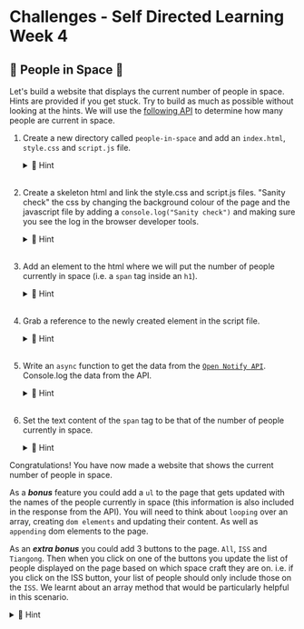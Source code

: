 # Challenges - Self Directed Learning Week 4

## 📡 People in Space 🚀

Let's build a website that displays the current number of people in space. Hints are provided if you get stuck. Try to build as much as possible without looking at the hints. We will use the [following API](http://open-notify.org/Open-Notify-API/People-In-Space/) to determine how many people are current in space.

1.  Create a new directory called `people-in-space` and add an `index.html`, `style.css` and `script.js` file.
     <details>
     <summary>🙈 Hint</summary>

    ```bash
    mkdir people-in-space
    cd people-in-space
    ```

    ```bash
    touch index.html style.css script.js
    ```

    </details>
    &nbsp;

2.  Create a skeleton html and link the style.css and script.js files. "Sanity check" the css by changing the background colour of the page and the javascript file by adding a `console.log("Sanity check")` and making sure you see the log in the browser developer tools.
       <details>
       <summary>🙈 Hint</summary>

    ```html
    <!DOCTYPE html>
    <html lang="en">
      <head>
        <meta charset="UTF-8" />
        <meta name="viewport" content="width=device-width, initial-scale=1.0" />
        <title>People in Space</title>
        <link rel="stylesheet" href="style.css" />
        <script src="script.js" defer></script>
      </head>
      <body>
        <h1>People in Space:</h1>
      </body>
    </html>
    ```

    ```css
    /* style.css */
    body {
      background-color: #2d383a;
      color: white;
    }
    ```

    ```js
    // script.js
    console.log("Sanity check");
    ```

    </details>
    &nbsp;

3.  Add an element to the html where we will put the number of people currently in space (i.e. a `span` tag inside an `h1`).
    <details>
    <summary>🙈 Hint</summary>

    ```html
    <h1>
      People in Space:
      <span data-js="people-in-space">???</span>
    </h1>
    ```

     </details>
     &nbsp;

4.  Grab a reference to the newly created element in the script file.
     <details>
     <summary>🙈 Hint</summary>

    ```js
    // script.js
    const peopleInSpace = document.querySelector("[data-js='people-in-space']");
    ```

     </details>
     &nbsp;

5.  Write an `async` function to get the data from the [`Open Notify API`](http://open-notify.org/Open-Notify-API/People-In-Space/). Console.log the data from the API.
    <details>
    <summary>🙈 Hint</summary>

    ```js
    // script.js
    async function getPeopleInSpace() {
      const response = await fetch("http://api.open-notify.org/astros.json");
      const data = await response.json();
      console.log("data: ", data);
    }
    getPeopleInSpace(); // don't forget to call the function
    ```

    </details>
    &nbsp;

6.  Set the text content of the `span` tag to be that of the number of people currently in space.
     <details>
     <summary>🙈 Hint</summary>

    ```js
    // script.js
    async function getPeopleInSpace() {
      const response = await fetch("http://api.open-notify.org/astros.json");
      const data = await response.json();
      peopleInSpace.innerText = data.number;
    }
    getPeopleInSpace(); // don't forget to call the function
    ```

     </details>

Congratulations! You have now made a website that shows the current number of people in space.

As a **_bonus_** feature you could add a `ul` to the page that gets updated with the names of the people currently in space (this information is also included in the response from the API). You will need to think about `looping` over an array, creating `dom elements` and updating their content. As well as `appending` dom elements to the page.

As an **_extra bonus_** you could add 3 buttons to the page. `All`, `ISS` and `Tiangong`. Then when you click on one of the buttons you update the list of people displayed on the page based on which space craft they are on. i.e. if you click on the ISS button, your list of people should only include those on the `ISS`. We learnt about an array method that would be particularly helpful in this scenario.

  <details>
  <summary>🙈 Hint</summary>

[Array.prototype.filter()](https://developer.mozilla.org/en-US/docs/Web/JavaScript/Reference/Global_Objects/Array/filter) would be a good array method to look at.

```js
const people = [
  {
    name: "Sergey Prokopyev",
    craft: "ISS",
  },
  {
    name: "Dmitry Petelin",
    craft: "ISS",
  },
  {
    name: "Frank Rubio",
    craft: "ISS",
  },
  {
    name: "Stephen Bowen",
    craft: "ISS",
  },
  {
    name: "Warren Hoburg",
    craft: "ISS",
  },
  {
    name: "Sultan Alneyadi",
    craft: "ISS",
  },
  {
    name: "Andrey Fedyaev",
    craft: "ISS",
  },
  {
    name: "Jing Haiping",
    craft: "Tiangong",
  },
  {
    name: "Gui Haichow",
    craft: "Tiangong",
  },
  {
    name: "Zhu Yangzhu",
    craft: "Tiangong",
  },
];
// e.g.
const peopleOnIss = people.filter((person) => person.craft === "ISS");

// the value of peopleOnIss would be

// [
//     {
//         "name": "Sergey Prokopyev",
//         "craft": "ISS"
//     },
//     {
//         "name": "Dmitry Petelin",
//         "craft": "ISS"
//     },
//     {
//         "name": "Frank Rubio",
//         "craft": "ISS"
//     },
//     {
//         "name": "Stephen Bowen",
//         "craft": "ISS"
//     },
//     {
//         "name": "Warren Hoburg",
//         "craft": "ISS"
//     },
//     {
//         "name": "Sultan Alneyadi",
//         "craft": "ISS"
//     },
//     {
//         "name": "Andrey Fedyaev",
//         "craft": "ISS"
//     }
// ]
```

  </details>

